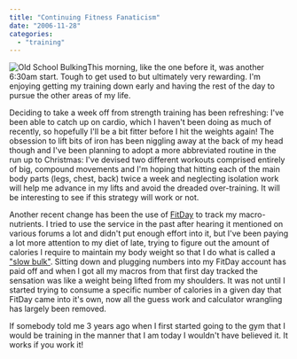 ```yaml
---
title: "Continuing Fitness Fanaticism"
date: "2006-11-28"
categories: 
  - "training"
---
```


![Old School Bulking](/wp-content/uploads/2006/11/bulk.png)This morning, like the one before it, was another 6:30am start. Tough to get used to but ultimately very rewarding. I'm enjoying getting my training down early and having the rest of the day to pursue the other areas of my life.

Deciding to take a week off from strength training has been refreshing: I've been able to catch up on cardio, which I haven't been doing as much of recently, so hopefully I'll be a bit fitter before I hit the weights again! The obsession to lift bits of iron has been niggling away at the back of my head though and I've been planning to adopt a more abbreviated routine in the run up to Christmas: I've devised two different workouts comprised entirely of big, compound movements and I'm hoping that hitting each of the main body parts (legs, chest, back) twice a week and neglecting isolation work will help me advance in my lifts and avoid the dreaded over-training. It will be interesting to see if this strategy will work or not.

Another recent change has been the use of [FitDay](http://fitday.com/) to track my macro-nutrients. I tried to use the service in the past after hearing it mentioned on various forums a lot and didn't put enough effort into it, but I've been paying a lot more attention to my diet of late, trying to figure out the amount of calories I require to maintain my body weight so that I do what is called a ["slow bulk"](http://www.t-nation.com/readTopic.do?id=1268956). Sitting down and plugging numbers into my FitDay account has paid off and when I got all my macros from that first day tracked the sensation was like a weight being lifted from my shoulders. It was not until I started trying to consume a specific number of calories in a given day that FitDay came into it's own, now all the guess work and calculator wrangling has largely been removed.

If somebody told me 3 years ago when I first started going to the gym that I would be training in the manner that I am today I wouldn't have believed it. It works if you work it!
